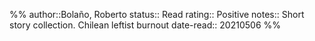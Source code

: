%%
author::Bolaño, Roberto
status::  Read
rating:: Positive
notes:: Short story collection. Chilean leftist burnout
date-read:: 20210506
%%